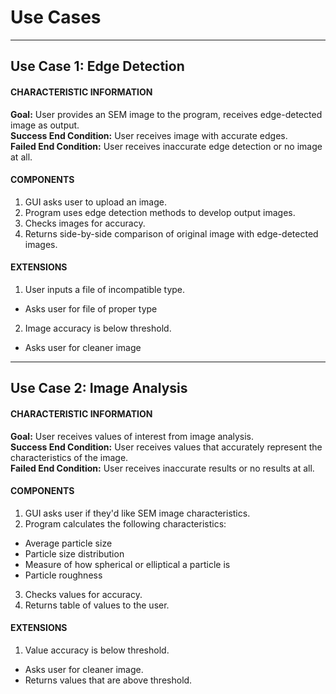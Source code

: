 # Use Cases
---
## Use Case 1: Edge Detection
#### CHARACTERISTIC INFORMATION  
__Goal:__ User provides an SEM image to the program, receives edge-detected image as output.  
__Success End Condition:__ User receives image with accurate edges.  
__Failed End Condition:__ User receives inaccurate edge detection or no image at all.

#### COMPONENTS
1. GUI asks user to upload an image.
2. Program uses edge detection methods to develop output images.
3. Checks images for accuracy.
4. Returns side-by-side comparison of original image with edge-detected images.

#### EXTENSIONS
1. User inputs a file of incompatible type.
  * Asks user for file of proper type
2. Image accuracy is below threshold.
  * Asks user for cleaner image  
  
---
## Use Case 2: Image Analysis
#### CHARACTERISTIC INFORMATION  
__Goal:__ User receives values of interest from image analysis.  
__Success End Condition:__ User receives values that accurately represent the characteristics of the image.  
__Failed End Condition:__ User receives inaccurate results or no results at all.

#### COMPONENTS
1. GUI asks user if they'd like SEM image characteristics.
2. Program calculates the following characteristics:
  * Average particle size
  * Particle size distribution
  * Measure of how spherical or elliptical a particle is
  * Particle roughness
3. Checks values for accuracy.
4. Returns table of values to the user.

#### EXTENSIONS
1. Value accuracy is below threshold.
  * Asks user for cleaner image.
  * Returns values that are above threshold.